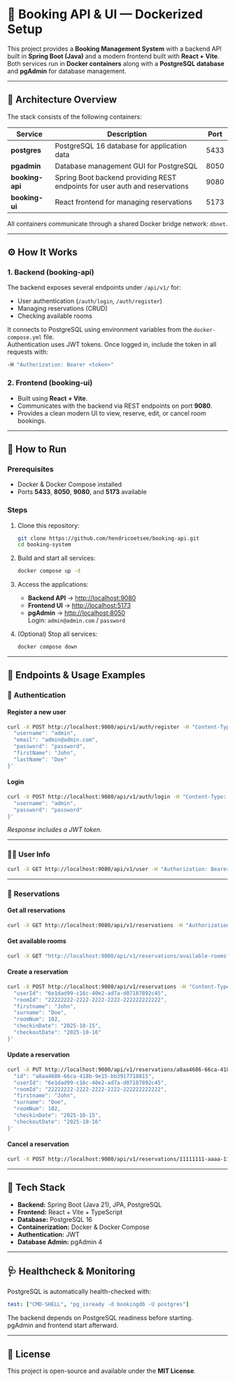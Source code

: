# 🏨 Booking API & UI — Dockerized Setup

This project provides a **Booking Management System** with a backend API built in **Spring Boot (Java)** and a modern frontend built with **React + Vite**.  
Both services run in **Docker containers** along with a **PostgreSQL database** and **pgAdmin** for database management.

---

## 🧱 Architecture Overview

The stack consists of the following containers:

| Service | Description | Port |
|----------|--------------|------|
| **postgres** | PostgreSQL 16 database for application data | 5433 |
| **pgadmin** | Database management GUI for PostgreSQL | 8050 |
| **booking-api** | Spring Boot backend providing REST endpoints for user auth and reservations | 9080 |
| **booking-ui** | React frontend for managing reservations | 5173 |

All containers communicate through a shared Docker bridge network: `dbnet`.

---

## ⚙️ How It Works

### **1. Backend (booking-api)**
The backend exposes several endpoints under `/api/v1/` for:
- User authentication (`/auth/login`, `/auth/register`)
- Managing reservations (CRUD)
- Checking available rooms

It connects to PostgreSQL using environment variables from the `docker-compose.yml` file.  
Authentication uses JWT tokens. Once logged in, include the token in all requests with:
```bash
-H "Authorization: Bearer <token>"
```

### **2. Frontend (booking-ui)**
- Built using **React + Vite**.
- Communicates with the backend via REST endpoints on port **9080**.
- Provides a clean modern UI to view, reserve, edit, or cancel room bookings.

---

## 🚀 How to Run

### **Prerequisites**
- Docker & Docker Compose installed
- Ports **5433**, **8050**, **9080**, and **5173** available

### **Steps**

1. Clone this repository:
   ```bash
   git clone https://github.com/hendricoetsee/booking-api.git
   cd booking-system
   ```

2. Build and start all services:
   ```bash
   docker compose up -d
   ```

3. Access the applications:
   - **Backend API** → [http://localhost:9080](http://localhost:9080)
   - **Frontend UI** → [http://localhost:5173](http://localhost:5173)
   - **pgAdmin** → [http://localhost:8050](http://localhost:8050)  
     Login: `admin@admin.com` / `password`

4. (Optional) Stop all services:
   ```bash
   docker compose down
   ```

---

## 🧩 Endpoints & Usage Examples

### 🔐 **Authentication**

#### Register a new user
```bash
curl -X POST http://localhost:9080/api/v1/auth/register -H "Content-Type: application/json" -d '{
  "username": "admin",
  "email": "admin@admin.com",
  "password": "password",
  "firstName": "John",
  "lastName": "Doe"
}'
```

#### Login
```bash
curl -X POST http://localhost:9080/api/v1/auth/login -H "Content-Type: application/json" -d '{
  "username": "admin",
  "password": "password"
}'
```
_Response includes a JWT token._

---

### 🧍‍♂️ **User Info**
```bash
curl -X GET http://localhost:9080/api/v1/user -H "Authorization: Bearer <token>"
```

---

### 🏨 **Reservations**

#### Get all reservations
```bash
curl -X GET http://localhost:9080/api/v1/reservations -H "Authorization: Bearer <token>" -H "X-Trace-Id: $(uuidgen)"
```

#### Get available rooms
```bash
curl -X GET "http://localhost:9080/api/v1/reservations/available-rooms?checkin=2025-10-20&checkout=2025-10-25" -H "Authorization: Bearer <token>" -H "X-Trace-Id: $(uuidgen)"
```

#### Create a reservation
```bash
curl -X POST http://localhost:9080/api/v1/reservations -H "Content-Type: application/json" -H "Authorization: Bearer <token>" -H "X-Trace-Id: $(uuidgen)" -d '{
  "userId": "6e1dad99-c16c-40e2-ad7a-d07187892c45",
  "roomId": "22222222-2222-2222-2222-222222222222",
  "firstname": "John",
  "surname": "Doe",
  "roomNum": 102,
  "checkinDate": "2025-10-15",
  "checkoutDate": "2025-10-16"
}'
```

#### Update a reservation
```bash
curl -X PUT http://localhost:9080/api/v1/reservations/a8aa4686-66ca-418b-9e15-bb3917718815 -H "Content-Type: application/json" -H "Authorization: Bearer <token>" -d '{
  "id": "a8aa4686-66ca-418b-9e15-bb3917718815",
  "userId": "6e1dad99-c16c-40e2-ad7a-d07187892c45",
  "roomId": "22222222-2222-2222-2222-222222222222",
  "firstname": "John",
  "surname": "Doe",
  "roomNum": 102,
  "checkinDate": "2025-10-15",
  "checkoutDate": "2025-10-16"
}'
```

#### Cancel a reservation
```bash
curl -X POST http://localhost:9080/api/v1/reservations/11111111-aaaa-1111-aaaa-111111111111/cancel -H "Authorization: Bearer <token>"
```

---

## 🧰 Tech Stack

- **Backend:** Spring Boot (Java 21), JPA, PostgreSQL
- **Frontend:** React + Vite + TypeScript
- **Database:** PostgreSQL 16
- **Containerization:** Docker & Docker Compose
- **Authentication:** JWT
- **Database Admin:** pgAdmin 4

---

## 🩺 Healthcheck & Monitoring

PostgreSQL is automatically health-checked with:
```yaml
test: ["CMD-SHELL", "pg_isready -d bookingdb -U postgres"]
```
The backend depends on PostgreSQL readiness before starting.  
pgAdmin and frontend start afterward.

---

## 🧾 License

This project is open-source and available under the **MIT License**.

